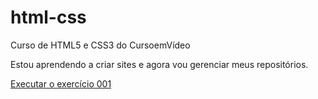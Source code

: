 # html-css
 Curso de HTML5 e CSS3 do CursoemVídeo

 Estou aprendendo a criar sites e agora vou gerenciar meus repositórios.

<a href="https://victorfreireavfs.github.io/html-css/exercicios/ex001/index.html"> Executar o exercício 001 </a>